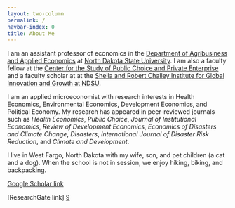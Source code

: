 ```yaml
---
layout: two-column
permalink: /
navbar-index: 0
title: About Me
---
```


I am an assistant professor of economics in the [Department of Agribusiness and Applied Economics][5] at [North Dakota State University][4]. I am also a faculty fellow at the [Center for the Study of Public Choice and Private Enterprise][6] and a faculty scholar at at the [Sheila and Robert Challey Institute for Global Innovation and Growth at NDSU][7]. 

I am an applied microeconomist with research interests in Health Economics, Environmental Economics, Development Economics, and Political Economy. My research has appeared in peer-reviewed journals such as *Health Economics*, *Public Choice*, *Journal of Institutional Economics*, *Review of Development Economics*, *Economics of Disasters and Climate Change*, *Disasters*, *International Journal of Disaster Risk Reduction*, and *Climate and Development*. 

I live in West Fargo, North Dakota with my wife, son, and pet children (a cat and a dog). When the school is not in session, we enjoy hiking, biking, and backpacking.


[Google Scholar link][8] 

[ResearchGate link] [9]

[1]: https://brynathyn.edu/
[2]: http://econ.unm.edu
[4]: https://www.ndsu.edu/
[5]: https://www.ag.ndsu.edu/agecon
[6]: https://www.ndsu.edu/centers/pcpe/
[7]: https://www.ndsu.edu/challeyinstitute/
[8]: https://scholar.google.com/citations?user=EU1Z--4AAAAJ&hl=en&oi=ao
[9]: https://www.researchgate.net/profile/Veeshan-Rayamajhee

